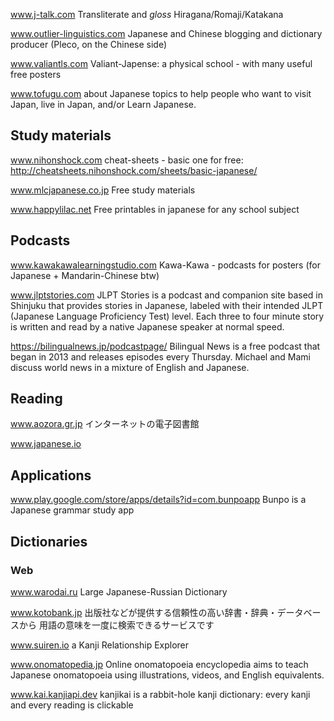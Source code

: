 www.j-talk.com
Transliterate and _gloss_ Hiragana/Romaji/Katakana 

www.outlier-linguistics.com
Japanese and Chinese blogging and dictionary producer (Pleco, on the Chinese side)

www.valiantls.com
Valiant-Japense: a physical school - with many useful free posters

www.tofugu.com
about Japanese topics to help people who want to visit Japan, live in Japan, and/or Learn Japanese.

## Study materials

www.nihonshock.com
cheat-sheets - basic one for free: http://cheatsheets.nihonshock.com/sheets/basic-japanese/

www.mlcjapanese.co.jp
Free study materials

www.happylilac.net
Free printables in japanese for any school subject

## Podcasts
www.kawakawalearningstudio.com
Kawa-Kawa - podcasts for posters (for Japanese + Mandarin-Chinese btw)

www.jlptstories.com
JLPT Stories is a podcast and companion site based in Shinjuku that provides stories in Japanese, labeled with their intended JLPT (Japanese Language Proficiency Test) level. Each three to four minute story is written and read by a native Japanese speaker at normal speed.

https://bilingualnews.jp/podcastpage/
Bilingual News is a free podcast that began in 2013 and releases episodes every Thursday. Michael and Mami discuss world news in a mixture of English and Japanese.

## Reading
www.aozora.gr.jp
インターネットの電子図書館

www.japanese.io

## Applications
www.play.google.com/store/apps/details?id=com.bunpoapp
Bunpo is a Japanese grammar study app

## Dictionaries
### Web

www.warodai.ru
Large Japanese-Russian Dictionary

www.kotobank.jp
出版社などが提供する信頼性の高い辞書・辞典・データベースから
用語の意味を一度に検索できるサービスです

www.suiren.io
a Kanji Relationship Explorer

www.onomatopedia.jp
Online onomatopoeia encyclopedia aims to teach Japanese onomatopoeia using illustrations, videos, and English equivalents.

www.kai.kanjiapi.dev
kanjikai is a rabbit-hole kanji dictionary: every kanji and every reading is clickable
